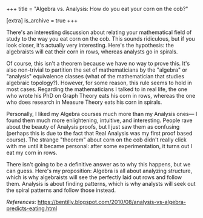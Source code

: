 +++
title = "Algebra vs. Analysis: How do you eat your corn on the cob?"

[extra]
is_archive = true
+++

There's an interesting discussion about relating your mathematical field of study to the way you eat corn on the cob. This sounds ridiculous, but if you look closer, it's actually very interesting. Here's the hypothesis: the algebraists will eat their corn in rows, whereas analysts go in spirals.

Of course, this isn't a theorem because we have no way to prove this. It's also non-trivial to partition the set of mathematicians by the "algebra" or "analysis" equivalence classes (what of the mathematician that studies algebraic topology?). However, for some reason, this rule seems to hold in most cases. Regarding the mathematicians I talked to in real life, the one who wrote his PhD on Graph Theory eats his corn in rows, whereas the one who does research in Measure Theory eats his corn in spirals.

Personally, I liked my Algebra courses much more than my Analysis ones— I found them much more enlightening, intuitive, and interesting. People rave about the beauty of Analysis proofs, but I just saw them as confusing (perhaps this is due to the fact that Real Analysis was my first proof based course). The strange "theorem" about corn on the cob didn't really click with me until it became personal: after some experimentation, it turns out I eat my corn in rows.

There isn't going to be a definitive answer as to why this happens, but we can guess. Here's my proposition: Algebra is all about analyzing structure, which is why algebraists will see the perfectly laid out rows and follow them. Analysis is about finding patterns, which is why analysts will seek out the spiral patterns and follow those instead.


*References*: <https://bentilly.blogspot.com/2010/08/analysis-vs-algebra-predicts-eating.html>


